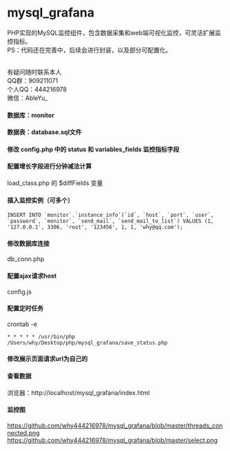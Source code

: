 # mysql_grafana
PHP实现的MySQL监控组件，包含数据采集和web端可视化监控，可灵活扩展监控指标。
<br>
PS：代码还在完善中，后续会进行封装，以及部分可配置化。

<br>
有疑问随时联系本人
<br>
QQ群：909211071
<br>
个人QQ：444216978
<br>
微信：AbleYu_
<br>


#### 数据库：monitor

#### 数据表：database.sql文件

#### 修改 config.php 中的 status 和 variables_fields 监控指标字段

#### 配置增长字段进行分钟减法计算
load_class.php 的 $diffFields 变量

#### 插入监控实例（可多个）
```
INSERT INTO `monitor`.`instance_info`(`id`, `host`, `port`, `user`, `password`, `monitor`, `send_mail`, `send_mail_to_list`) VALUES (1, '127.0.0.1', 3306, 'root', '123456', 1, 1, 'why@qq.com');
```

#### 修改数据库连接
db_conn.php

#### 配置ajax请求host
config.js

#### 配置定时任务
crontab -e
```
* * * * * /usr/bin/php /Users/why/Desktop/php/mysql_grafana/save_status.php
```

#### 修改展示页面请求url为自己的

#### 查看数据
浏览器：http://localhost/mysql_grafana/index.html

#### 监控图
https://github.com/why444216978/mysql_grafana/blob/master/threads_connected.png
https://github.com/why444216978/mysql_grafana/blob/master/select.png
